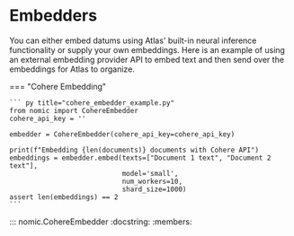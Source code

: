 # Embedders
You can either embed datums using Atlas' built-in neural inference functionality or supply your own embeddings.
Here is an example of using an external embedding provider API to embed text and then send over the embeddings for
Atlas to organize.


=== "Cohere Embedding"

    ``` py title="cohere_embedder_example.py"
    from nomic import CohereEmbedder
    cohere_api_key = ''
    
    embedder = CohereEmbedder(cohere_api_key=cohere_api_key)
    
    print(f"Embedding {len(documents)} documents with Cohere API")
    embeddings = embedder.embed(texts=["Document 1 text", "Document 2 text"],
                                model='small',
                                num_workers=10,
                                shard_size=1000)
    assert len(embeddings) == 2
    ```

::: nomic.CohereEmbedder
    :docstring:
    :members: